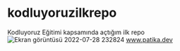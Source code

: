 # kodluyoruzilkrepo
Kodluyoruz Eğitimi kapsamında açtığım ilk repo
![Ekran görüntüsü 2022-07-28 232824](https://user-images.githubusercontent.com/92385960/181631328-f9fcff78-c18c-472a-8f20-b2b12eb761a0.png)
www.patika.dev
